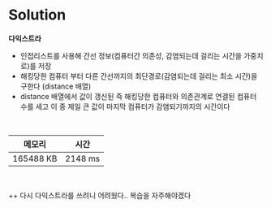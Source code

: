 # Solution

**다익스트라**

- 인접리스트를 사용해 간선 정보(컴퓨터간 의존성, 감염되는데 걸리는 시간을 가중치로)를 저장
- 해킹당한 컴퓨터 부터 다른 간선까지의 최단경로(감염되는데 걸리는 최소 시간)을 구한다 (distance 배열)
- distance 배열에서 값이 갱신된 즉 해킹당한 컴퓨터와 의존관계로 연결된 컴퓨터 수를 세고 이 중 제일 큰 값이 마지막 컴퓨터가 감염되기까지의 시간이다


</br>

|메모리|시간|
|---|---|
|165488 KB|2148 ms|
</br>

++ 다시 다익스트라를 쓰려니 어려웠다.. 복습을 자주해야겠다